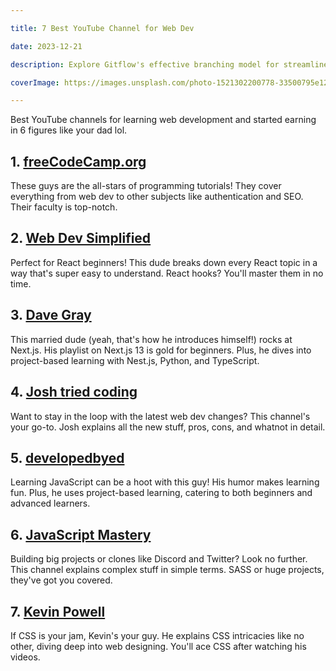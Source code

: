 ```yaml
---

title: 7 Best YouTube Channel for Web Dev

date: 2023-12-21

description: Explore Gitflow's effective branching model for streamlined collaboration and version control in software development.

coverImage: https://images.unsplash.com/photo-1521302200778-33500795e128?q=80&w=1470&auto=format&fit=crop&ixlib=rb-4.0.3&ixid=M3wxMjA3fDB8MHxwaG90by1wYWdlfHx8fGVufDB8fHx8fA%3D%3D

---
```


Best YouTube channels for learning web development and started earning in 6 figures like your dad lol.

## 1. [freeCodeCamp.org](https://www.youtube.com/@freecodecamp)

These guys are the all-stars of programming tutorials! They cover everything from web dev to other subjects like authentication and SEO. Their faculty is top-notch.

  

## 2. [Web Dev Simplified](https://www.youtube.com/@WebDevSimplified)

Perfect for React beginners! This dude breaks down every React topic in a way that's super easy to understand. React hooks? You'll master them in no time.

  

## 3. [Dave Gray](https://www.youtube.com/@DaveGrayTeachesCode/)

This married dude (yeah, that's how he introduces himself!) rocks at Next.js. His playlist on Next.js 13 is gold for beginners. Plus, he dives into project-based learning with Nest.js, Python, and TypeScript.

  

## 4. [Josh tried coding](https://www.youtube.com/@joshtriedcoding)

Want to stay in the loop with the latest web dev changes? This channel's your go-to. Josh explains all the new stuff, pros, cons, and whatnot in detail.

  

## 5. [developedbyed](https://www.youtube.com/@developedbyed)

Learning JavaScript can be a hoot with this guy! His humor makes learning fun. Plus, he uses project-based learning, catering to both beginners and advanced learners.

  

## 6. [JavaScript Mastery](https://www.youtube.com/@javascriptmastery)

Building big projects or clones like Discord and Twitter? Look no further. This channel explains complex stuff in simple terms. SASS or huge projects, they've got you covered.

  

## 7. [Kevin Powell](https://www.youtube.com/@KevinPowell)

If CSS is your jam, Kevin's your guy. He explains CSS intricacies like no other, diving deep into web designing. You'll ace CSS after watching his videos.
